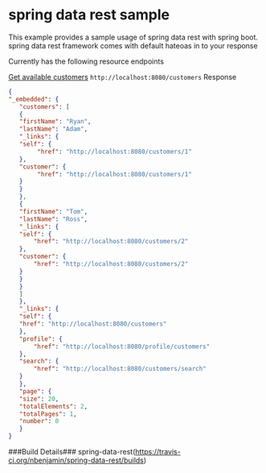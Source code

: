 # spring data rest sample
This example provides a sample usage of spring data rest with spring boot. spring data rest framework
comes with default hateoas in to your response



Currently has the following resource endpoints

[Get available customers](http://localhost:8080/customers)
`http://localhost:8080/customers`
 Response
 ```json
{
"_embedded": {
    "customers": [
    {
    "firstName": "Ryan",
    "lastName": "Adam",
    "_links": {
    "self": {
         "href": "http://localhost:8080/customers/1"
    },
    "customer": {
         "href": "http://localhost:8080/customers/1"
    }
    }
    },
    {
    "firstName": "Tom",
    "lastName": "Ross",
    "_links": {
    "self": {
        "href": "http://localhost:8080/customers/2"
    },
    "customer": {
        "href": "http://localhost:8080/customers/2"
    }
    }
    }
    ]
    },
    "_links": {
    "self": {
    "href": "http://localhost:8080/customers"
    },
    "profile": {
        "href": "http://localhost:8080/profile/customers"
    },
    "search": {
        "href": "http://localhost:8080/customers/search"
    }
    },
    "page": {
    "size": 20,
    "totalElements": 2,
    "totalPages": 1,
    "number": 0
    }
}
```

###Build Details###
spring-data-rest(https://travis-ci.org/nbenjamin/spring-data-rest/builds)

 

